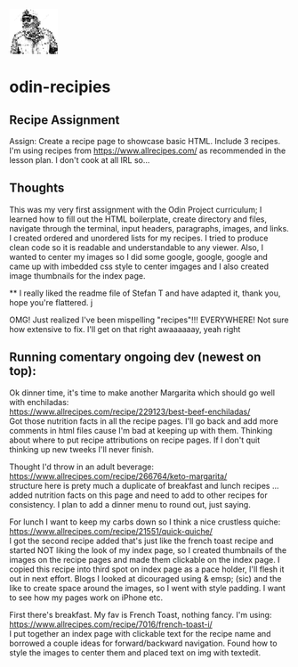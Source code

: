 ![Old Salt](old-salt.png)
# **odin-recipies**

## **Recipe Assignment**
Assign: Create a recipe page to showcase basic HTML. Include 3 recipes. 
I'm using recipes from https://www.allrecipes.com/ as recommended in the lesson plan. I don't cook at all IRL so...

## **Thoughts**
This was my very first assignment with the Odin Project curriculum; I learned how to fill out the HTML boilerplate, create directory and files, navigate through the terminal, input headers, paragraphs, images, and links. I created ordered and unordered lists for my recipes.
I tried to produce clean code so it is readable and understandable to any viewer. Also, I wanted to center my images so I did some google, google, google and came up with imbedded css style to center imgages and I also created image thumbnails for the index page.

** I really liked the readme file of Stefan T and have adapted it, thank you, hope you're flattered. j

OMG! Just realized I've been mispelling "recipes"!!! EVERYWHERE! Not sure how extensive to fix. I'll get on that right awaaaaaay, yeah right

## **Running comentary ongoing dev (newest on top):**

Ok dinner time, it's time to make another Margarita which should go well with enchiladas: <br>
https://www.allrecipes.com/recipe/229123/best-beef-enchiladas/  <br>
Got those nutrition facts in all the recipe pages. I'll go back and add more comments in html files cause I'm bad at keeping up with them. Thinking about where to put recipe attributions on recipe pages. If I don't quit thinking up new tweeks I'll never finish.

Thought I'd throw in an adult beverage: <br>
https://www.allrecipes.com/recipe/266764/keto-margarita/ <br>
structure here is prety much a duplicate of breakfast and lunch recipes ... added nutrition facts on this page and need to add to other recipes for consistency. I plan to add a dinner menu to round out, just saying.

For lunch I want to keep my carbs down so I think a nice crustless quiche: <br>
https://www.allrecipes.com/recipe/21551/quick-quiche/ <br>
I got the second recipe added that's just like the french toast recipe and started NOT liking the look of my index page, so I created thumbnails of the images on the recipe pages and made them clickable on the index page. I copied this recipe into third spot on index page as a pace holder, I'll flesh it out in next effort. Blogs I looked at dicouraged using & emsp; (sic) and the like to create space around the images, so I went with style padding. I want to see how my pages work on iPhone etc.

First there's breakfast. My fav is French Toast, nothing fancy. I'm using: <br>
https://www.allrecipes.com/recipe/7016/french-toast-i/ <br>
I put together an index page with clickable text for the recipe name and borrowed a couple ideas for forward/backward navigation. Found how to style the images to center them and placed text on img with textedit.